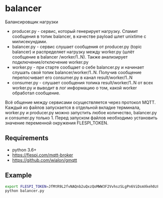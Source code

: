 # balancer
Балансировщик нагрузки
- producer.py - сервис, который генерирует нагрузку. Спамит сообщения в топик balancer, в качестве payload шлет unixtime c милисекундами.
- balancer.py - сервис слушает сообщения от producer.py (topic balancer) и распределяет нагрузку между worker.py (шлёт сообщение в balancer
/worker/1..N). Также анализирует подключение/отключение worker.py
- worker.py - при старте сообщает о себе balancer.py и начинает слушать свой топик balancer/worker/1..N. Получив сообщение перепосчивает
его consumer.py в канал result/worker/1..N
- consumer.py - слушает сообщения топика result/worker/1..N от всех worker.py и выводит в лог информацию о том, какой worker обработал
сообщение.

Всё общение между сервисами осуществляется через протокол MQTT.
Каждый из файлов запускается в отдельной вкладке терминала, worker.py и producer.py можно запустить любое количество, balancer.py и consumer.py только 1.
Перед запуском файлов необходимо установить значение переменной окружения FLESPI_TOKEN.

## Requirements
- python 3.6+
- https://flespi.com/mqtt-broker
- https://github.com/wialon/gmqtt

## Example

```bash
export FLESPI_TOKEN=JfMtR9L2fvNAQnb2uQxzQoMWW3F2VvhszSLgPn6ViDsmXkeh0zFENhqzaWrTfxcC
python balancer.py
```
